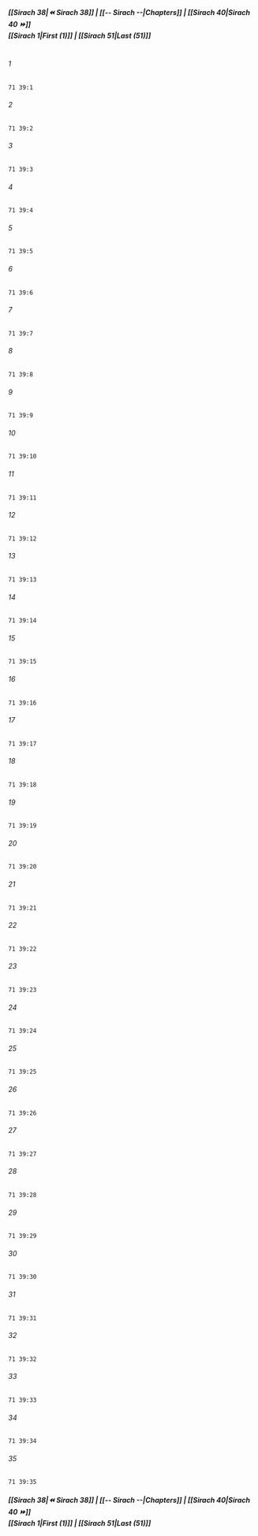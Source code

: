 
##### **[[Sirach 38|⏪ Sirach 38]] | [[-- Sirach --|Chapters]] | [[Sirach 40|Sirach 40 ⏩]]**<br>**[[Sirach 1|First (1)]] | [[Sirach 51|Last (51)]]**<br><br>

###### 1
``` verse
71 39:1
```
###### 2
``` verse
71 39:2
```
###### 3
``` verse
71 39:3
```
###### 4
``` verse
71 39:4
```
###### 5
``` verse
71 39:5
```
###### 6
``` verse
71 39:6
```
###### 7
``` verse
71 39:7
```
###### 8
``` verse
71 39:8
```
###### 9
``` verse
71 39:9
```
###### 10
``` verse
71 39:10
```
###### 11
``` verse
71 39:11
```
###### 12
``` verse
71 39:12
```
###### 13
``` verse
71 39:13
```
###### 14
``` verse
71 39:14
```
###### 15
``` verse
71 39:15
```
###### 16
``` verse
71 39:16
```
###### 17
``` verse
71 39:17
```
###### 18
``` verse
71 39:18
```
###### 19
``` verse
71 39:19
```
###### 20
``` verse
71 39:20
```
###### 21
``` verse
71 39:21
```
###### 22
``` verse
71 39:22
```
###### 23
``` verse
71 39:23
```
###### 24
``` verse
71 39:24
```
###### 25
``` verse
71 39:25
```
###### 26
``` verse
71 39:26
```
###### 27
``` verse
71 39:27
```
###### 28
``` verse
71 39:28
```
###### 29
``` verse
71 39:29
```
###### 30
``` verse
71 39:30
```
###### 31
``` verse
71 39:31
```
###### 32
``` verse
71 39:32
```
###### 33
``` verse
71 39:33
```
###### 34
``` verse
71 39:34
```
###### 35
``` verse
71 39:35
```

##### **[[Sirach 38|⏪ Sirach 38]] | [[-- Sirach --|Chapters]] | [[Sirach 40|Sirach 40 ⏩]]**<br>**[[Sirach 1|First (1)]] | [[Sirach 51|Last (51)]]**
